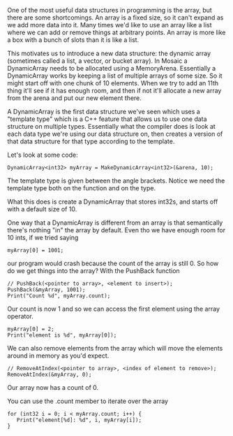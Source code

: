 One of the most useful data structures in programming is the array, but there are some shortcomings. An array is a fixed size, so it can't expand as we add more data into it. Many times we'd like to use an array like a list where we can add or remove things at arbitrary points. An array is more like a box with a bunch of slots than it is like a list. 

This motivates us to introduce a new data structure: the dynamic array (sometimes called a list, a vector, or bucket array). In Mosaic a DynamicArray needs to be allocated using a MemoryArena. Essentially a DynamicArray works by keeping a list of multiple arrays of some size. So it might start off with one chunk of 10 elements. When we try to add an 11th thing it'll see if it has enough room, and then if not it'll allocate a new array from the arena and put our new element there. 

A DynamicArray is the first data structure we've seen which uses a "template type" which is a C++ feature that allows us to use one data structure on multiple types. Essentially what the compiler does is look at each data type we're using our data structure on, then creates a version of that data structure for that type according to the template. 

Let's look at some code:

```
DynamicArray<int32> myArray = MakeDynamicArray<int32>(&arena, 10);
```

The template type is given between the angle brackets. Notice we need the template type both on the function and on the type. 

What this does is create a DynamicArray that stores int32s, and starts off with a default size of 10. 

One way that a DynamicArray is different from an array is that semantically there's nothing "in" the array by default. Even tho we have enough room for 10 ints, if we tried saying

```
myArray[0] = 1001;
```

our program would crash because the count of the array is still 0. So how do we get things into the array? With the PushBack function

```
// PushBack(<pointer to array>, <element to insert>);
PushBack(&myArray, 1001);
Print("Count %d", myArray.count);
```

Our count is now 1 and so we can access the first element using the array operator.

```
myArray[0] = 2;
Print("element is %d", myArray[0]);
```

We can also remove elements from the array which will move the elements around in memory as you'd expect. 

```
// RemoveAtIndex(<pointer to array>, <index of element to remove>);
RemoveAtIndex(&myArray, 0);
```

Our array now has a count of 0. 

You can use the .count member to iterate over the array

```
for (int32 i = 0; i < myArray.count; i++) {
   Print("element[%d]: %d", i, myArray[i]);
}
```

